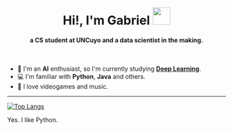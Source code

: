 <h1 align="center">Hi!, I'm Gabriel <img height="40" src="https://junimobot.github.io/junimo.png"></h1>
<h4 align="center">a CS student at UNCuyo and a data scientist in the making.</h4>

<br>

- 👋 I'm an **AI** enthusiast, so I'm currently studying **[Deep Learning](https://course.fast.ai/)**.
- 💻 I'm familiar with **Python**, **Java** and others.
- 👾 I love videogames and music.

  
---






[![Top Langs](https://github-readme-stats.vercel.app/api/top-langs/?username=gabichulas)](https://github.com/anuraghazra/github-readme-stats)

Yes. I like Python.
